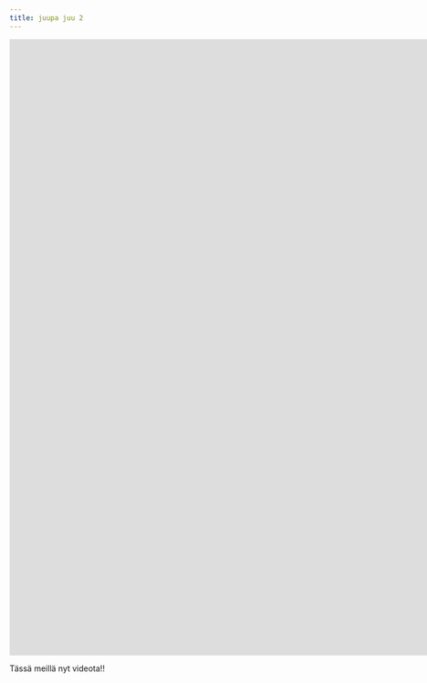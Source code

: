 ```yaml
---
title: juupa juu 2
---
```

<iframe src="https://www.youtube-nocookie.com/embed/o-kgUy5CypA" width="1920" height="1080" frameborder="0" allow="autoplay; fullscreen" allowfullscreen data-uk-responsive></iframe>

Tässä meillä nyt videota!!
